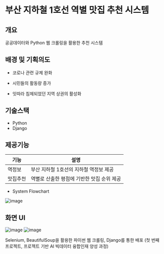 # 부산 지하철 1호선 역별 맛집 추천 시스템
## 개요
공공데이터와 Python 웹 크롤링을 활용한 추천 시스템

## 배경 및 기획의도
- 코로나 관련 규제 완화
- 시민들의 활동량 증가


- 잇따라 침체되었던 지역 상권의 활성화

## 기술스택
- Python
- Django

## 제공기능
|기능|설명|
|---|---|
|역정보|부산 지하철 1호선의 지하철 역정보 제공|
|맛집추천|역별로 산출한 평점에 기반한 맛집 순위 제공|


- System Flowchart

![image](https://user-images.githubusercontent.com/77480122/209511409-c96943a0-e101-47b2-8dbe-cf432f465d00.png)

## 화면 UI
![image](https://user-images.githubusercontent.com/77480122/227095473-4c645b48-7642-43ef-9368-97db894cfef8.png)
![image](https://user-images.githubusercontent.com/77480122/227095276-47b7b2e2-ab86-4c70-bdc9-3eae183c345c.png)



Selenium, BeautifulSoup을 활용한 파이썬 웹 크롤링, Django를 통한 배포
(첫 번째 프로젝트, 프로젝트 기반 AI 빅데이터 융합인재 양성 과정)
